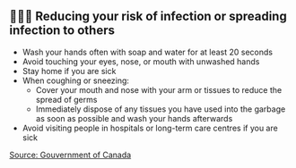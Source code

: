 ## 👨‍👩‍👧 Reducing your risk of infection or spreading infection to others

- Wash your hands often with soap and water for at least 20 seconds
- Avoid touching your eyes, nose, or mouth with unwashed hands
- Stay home if you are sick
- When coughing or sneezing:
  - Cover your mouth and nose with your arm or tissues to reduce the spread of germs
  - Immediately dispose of any tissues you have used into the garbage as soon as possible and wash your hands afterwards
- Avoid visiting people in hospitals or long-term care centres if you are sick

[Source: Gouvernment of Canada](https://www.canada.ca/en/public-health/services/diseases/2019-novel-coronavirus-infection/prevention-risks.html)
